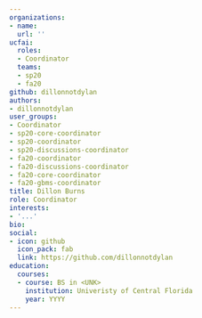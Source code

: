 ```yaml
---
organizations:
- name:
  url: ''
ucfai:
  roles:
  - Coordinator
  teams:
  - sp20
  - fa20
github: dillonnotdylan
authors:
- dillonnotdylan
user_groups:
- Coordinator
- sp20-core-coordinator
- sp20-coordinator
- sp20-discussions-coordinator
- fa20-coordinator
- fa20-discussions-coordinator
- fa20-core-coordinator
- fa20-gbms-coordinator
title: Dillon Burns
role: Coordinator
interests:
- '...'
bio:
social:
- icon: github
  icon_pack: fab
  link: https://github.com/dillonnotdylan
education:
  courses:
  - course: BS in <UNK>
    institution: Univeristy of Central Florida
    year: YYYY
---
```

